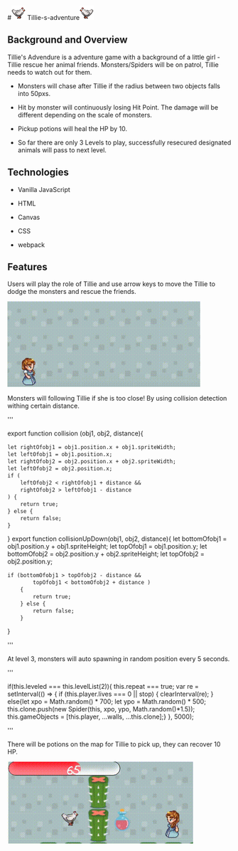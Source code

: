 #![Flare screenshot](assets/image/right.gif) Tillie-s-adventure![Flare screenshot](assets/image/left.gif)


## Background and Overview

Tillie's Advendure is a adventure game with a background of a little girl - Tillie rescue her animal friends. 
Monsters/Spiders will be on patrol, Tillie needs to watch out for them. 


* Monsters will chase after Tillie if the radius between two objects falls into 50pxs. 

* Hit by monster will continuously losing Hit Point. The damage will be different depending on the scale of monsters.

* Pickup potions will heal the HP by 10. 

* So far there are only 3 Levels to play, successfully resecured designated animals will pass to next level. 


## Technologies

* Vanilla JavaScript 

* HTML

* Canvas

* CSS

* webpack


## Features

Users will play the role of Tillie and use arrow keys to move the Tillie to dodge the monsters and rescue the friends.

![Flare screenshot](assets/image/walking1.gif)


Monsters will following Tillie if she is too close! By using collision detection withing certain distance.

'''

export function collision (obj1, obj2, distance){

    let rightOfobj1 = obj1.position.x + obj1.spriteWidth;
    let leftOfobj1 = obj1.position.x;
    let rightOfobj2 = obj2.position.x + obj2.spriteWidth;
    let leftOfobj2 = obj2.position.x;
    if (
        leftOfobj2 < rightOfobj1 + distance &&
        rightOfobj2 > leftOfobj1 - distance
    ) {
        return true;
    } else {
        return false;
    }
}
export function collisionUpDown(obj1, obj2, distance){
    let bottomOfobj1 = obj1.position.y + obj1.spriteHeight;
    let topOfobj1 = obj1.position.y;
    let bottomOfobj2 = obj2.position.y + obj2.spriteHeight;
    let topOfobj2 = obj2.position.y;

    if (bottomOfobj1 > topOfobj2 - distance &&
            topOfobj1 < bottomOfobj2 + distance )
        {
            return true;
        } else {
            return false;
        }
}


'''

At level 3, monsters will auto spawning in random position every 5 seconds.

'''


if(this.leveled === this.levelList(2)){
                this.repeat === true;
                var re = setInterval(() => {
                if (this.player.lives === 0 || stop) { clearInterval(re); }
                else{let xpo = Math.random() * 700;
                let ypo = Math.random() * 500;
                this.clone.push(new Spider(this, xpo, ypo, Math.random()*1.5));
                this.gameObjects = [this.player, ...walls, ...this.clone];}
            }, 5000);

            
'''

There will be potions on the map for Tillie to pick up, they can recover 10 HP.

![Flare screenshot](assets/image/potion.gif)
##





